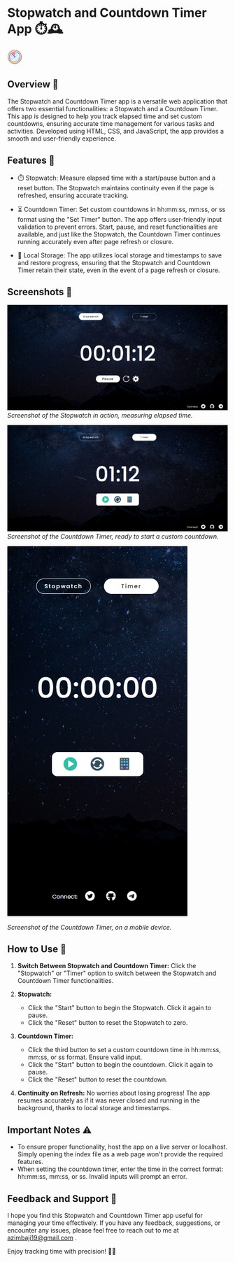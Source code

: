 # Stopwatch and Countdown Timer App ⏱️🕰️

<img src="img/favicon.png" alt="Stopwatch and countdown timer" width="35" height="35">

## Overview 🌟

The Stopwatch and Countdown Timer app is a versatile web application that offers two essential functionalities: a Stopwatch and a Countdown Timer. This app is designed to help you track elapsed time and set custom countdowns, ensuring accurate time management for various tasks and activities. Developed using HTML, CSS, and JavaScript, the app provides a smooth and user-friendly experience.

## Features 🚀

- ⏱️ Stopwatch: Measure elapsed time with a start/pause button and a reset button. The Stopwatch maintains continuity even if the page is refreshed, ensuring accurate tracking.

- ⏳ Countdown Timer: Set custom countdowns in hh:mm:ss, mm:ss, or ss format using the "Set Timer" button. The app offers user-friendly input validation to prevent errors. Start, pause, and reset functionalities are available, and just like the Stopwatch, the Countdown Timer continues running accurately even after page refresh or closure.

- 💾 Local Storage: The app utilizes local storage and timestamps to save and restore progress, ensuring that the Stopwatch and Countdown Timer retain their state, even in the event of a page refresh or closure.

## Screenshots 📸

![Stopwatch](screenshots/Screenshot_1.png)
*Screenshot of the Stopwatch in action, measuring elapsed time.*

![Countdown Timer](screenshots/Screenshot_2.png)
*Screenshot of the Countdown Timer, ready to start a custom countdown.*

![Countdown Timer](screenshots/Screenshot_3.png)

*Screenshot of the Countdown Timer, on a mobile device.*


## How to Use 📖

1. **Switch Between Stopwatch and Countdown Timer:** Click the "Stopwatch" or "Timer" option to switch between the Stopwatch and Countdown Timer functionalities.

2. **Stopwatch:**
   - Click the "Start" button to begin the Stopwatch. Click it again to pause.
   - Click the "Reset" button to reset the Stopwatch to zero.

3. **Countdown Timer:**
   - Click the third button to set a custom countdown time in hh:mm:ss, mm:ss, or ss format. Ensure valid input.
   - Click the "Start" button to begin the countdown. Click it again to pause.
   - Click the "Reset" button to reset the countdown.

4. **Continuity on Refresh:** No worries about losing progress! The app resumes accurately as if it was never closed and running in the background, thanks to local storage and timestamps.

## Important Notes ⚠️

- To ensure proper functionality, host the app on a live server or localhost. Simply opening the index file as a web page won't provide the required features.
- When setting the countdown timer, enter the time in the correct format: hh:mm:ss, mm:ss, or ss. Invalid inputs will prompt an error.

## Feedback and Support 💌

I hope you find this Stopwatch and Countdown Timer app useful for managing your time effectively. If you have any feedback, suggestions, or encounter any issues, please feel free to reach out to me at azimbaji19@gmail.com .

Enjoy tracking time with precision! 🎯🚀
